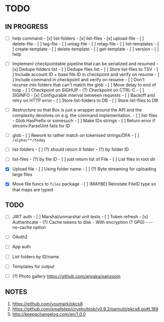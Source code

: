 # TODO

## IN PROGRESS

- [ ] help command
      - [x] list-folders
      - [x] list-files
      - [x] upload-file
      - [ ] delete-file
      - [ ] tag-file
      - [ ] untag-file
      - [ ] retag-file
      - [ ] list-templates
      - [ ] create-template
      - [ ] delete-template
      - [ ] get-template
      - [ ] version
      - [ ] help

- [ ] Implement checkpointable pipeline that can be serialized and resumed
      - [x] Dedupe folders list
      - [ ] Dedupe files list
      - [ ] Store list-files to TSV
      - [ ] Include account ID + base file ID in checkpoint and verify on resume
      - [ ] Include command in checkpoint and verify on resume
      - [ ] Don't recurse into folders that can't match the glob
      - [ ] Move delay to end of loop
      - [ ] Checkpoint on SIGHUP
      - (?) Checkpoint on CTRL-C
      - [ ] SIGINFO
      - [x] Configurable interval between requests
      - [ ] Backoff and retry on HTTP error
      - [ ] Store list-folders to DB
      - [ ] Store list-files to DB

- [ ] Restructure so that Box is just a wrapper around the API and the complexity devolves on
      e.g. the command implementation.
      - [ ] list-files
            - Glob.HasPrefix or somesuch
      - [ ] Make IDs strings
      - [ ] Return error if strconv.ParseUint fails for ID

- [ ] glob
      - [ ] Rework to rather match on tokenised strings/DFA
      - [ ] `/alpha/**/today`

- [ ] list-folders
      - [ ] (?) should return 0 folder
      - (?) by folder ID

- [ ] list-files
      - (?) by file ID
      - [ ] just return list of File
      - [ ] List files in root dir

- [x] Upload file
      - [ ] Using folder name
      - [ ] (?) Byte streaming for uploading large files

- [x] Move file funcs to `files` package
      - [ ] (MAYBE) Reinstate FileID type so that maps are typed

## TODO
- [ ] JWT auth
      - [ ] Marshal/unmarshal unit tests
      - [ ] Token refresh
      - [x] Authenticate
      - (?) Cache tokens to disk
            - With encryption (? GPG)
            - --no-cache option

- [ ] OAuth2
- [ ] App auth
- [ ] List folders by ID/name
- [ ] Templates for output
- [ ] (?) Photo gallery
      https://github.com/anvaka/panzoom

## NOTES

1. https://github.com/youmark/pkcs8
2. https://github.com/smallstep/crypto/blob/v0.9.2/pemutil/pkcs8.go#L189
3. http://keepachangelog.com/en/1.0.0

